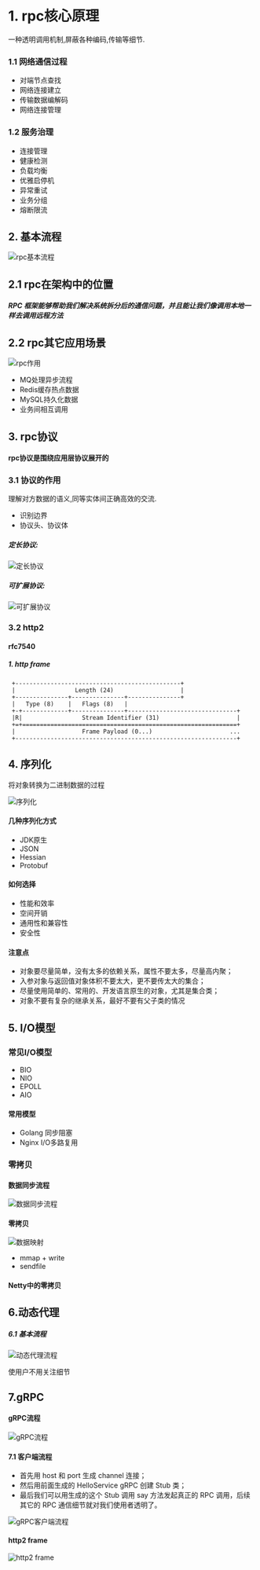 # 1. rpc核心原理

一种透明调用机制,屏蔽各种编码,传输等细节.

### 1.1 网络通信过程

+ 对端节点查找
+ 网络连接建立
+ 传输数据编解码
+ 网络连接管理

### 1.2 服务治理

+ 连接管理
+ 健康检测
+ 负载均衡
+ 优雅启停机
+ 异常重试
+ 业务分组
+ 熔断限流

## 2. 基本流程

![rpc基本流程](./rpc_flow.jpg)

## 2.1 rpc在架构中的位置

##### RPC 框架能够帮助我们解决系统拆分后的通信问题，并且能让我们像调用本地一样去调用远程方法

## 2.2 rpc其它应用场景

![rpc作用](./rpc_functions.jpg)

+ MQ处理异步流程
+ Redis缓存热点数据
+ MySQL持久化数据
+ 业务间相互调用

## 3. rpc协议

#### rpc协议是围绕应用层协议展开的

### 3.1 协议的作用

理解对方数据的语义,同等实体间正确高效的交流.

+ 识别边界
+ 协议头、协议体

##### 定长协议:

![定长协议](./fixed_protocol.jpg)

##### 可扩展协议:

![可扩展协议](./extend_protocol.jpg)

### 3.2 http2

#### rfc7540

##### 1. http frame
```text
 +-----------------------------------------------+
 |                 Length (24)                   |
 +---------------+---------------+---------------+
 |   Type (8)    |   Flags (8)   |
 +-+-------------+---------------+-------------------------------+
 |R|                 Stream Identifier (31)                      |
 +=+=============================================================+
 |                   Frame Payload (0...)                      ...
 +---------------------------------------------------------------+
 ```

 ## 4. 序列化

将对象转换为二进制数据的过程

![序列化](./serialize.jpg)

#### 几种序列化方式

+ JDK原生
+ JSON
+ Hessian
+ Protobuf

#### 如何选择

+ 性能和效率
+ 空间开销
+ 通用性和兼容性
+ 安全性

#### 注意点

+ 对象要尽量简单，没有太多的依赖关系，属性不要太多，尽量高内聚；
+ 入参对象与返回值对象体积不要太大，更不要传太大的集合；
+ 尽量使用简单的、常用的、开发语言原生的对象，尤其是集合类；
+ 对象不要有复杂的继承关系，最好不要有父子类的情况

## 5. I/O模型

### 常见I/O模型

+ BIO
+ NIO
+ EPOLL
+ AIO

#### 常用模型

+ Golang 同步阻塞
+ Nginx I/O多路复用

### 零拷贝

#### 数据同步流程

![数据同步流程](./data_copy.jpg)

#### 零拷贝

![数据映射](./zero_copy.jpg)

+ mmap + write
+ sendfile

#### Netty中的零拷贝

## 6.动态代理

##### 6.1 基本流程

![动态代理流程](./dynamic_proxy.jpg)

使用户不用关注细节

## 7.gRPC

#### gRPC流程

![gRPC流程](./grpc_proc.jpg)

#### 7.1 客户端流程

+ 首先用 host 和 port 生成 channel 连接；
+ 然后用前面生成的 HelloService gRPC 创建 Stub 类；
+ 最后我们可以用生成的这个 Stub 调用 say 方法发起真正的 RPC 调用，后续其它的 RPC 通信细节就对我们使用者透明了。

![gRPC客户端流程](./grpc_client_flow.jpg)

#### http2 frame

![http2 frame](./http2_frame.jpg)
